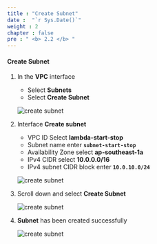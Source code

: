 ```yaml
---
title : "Create Subnet"
date :  "`r Sys.Date()`" 
weight : 2
chapter : false
pre : " <b> 2.2 </b> "
---
```


#### Create Subnet

1. In the **VPC** interface

   - Select **Subnets**
   - Select **Create Subnet**
  
   ![create subnet](/images/2-createVPC/2CreateSubnet/0001.png?width=90pc)


2. Interface **Create subnet**

   - VPC ID Select **lambda-start-stop**
   - Subnet name enter **```subnet-start-stop```**
   - Availability Zone select **ap-southeast-1a**
   - IPv4 CIDR select **10.0.0.0/16**
   - IPv4 subnet CIDR block enter **```10.0.10.0/24```**
  
   ![create subnet](/images/2-createVPC/2CreateSubnet/0002.png?width=90pc)

3. Scroll down and select **Create Subnet**

   ![create subnet](/images/2-createVPC/2CreateSubnet/0003.png?width=90pc)

4. **Subnet** has been created successfully

   ![create subnet](/images/2-createVPC/2CreateSubnet/0004.png?width=90pc)